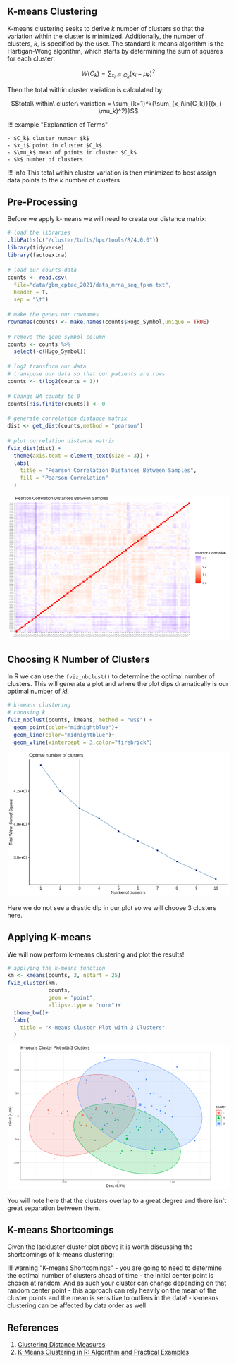## K-means Clustering 

K-means clustering seeks to derive $k$ number of clusters so that the variation within the cluster is minimized. Additionally, the number of clusters, $k$, is specified by the user. The standard k-means algorithm is the Hartigan-Wong algorithm, which starts by determining the sum of squares for each cluster:

$$W(C_k) = \sum_{x_i\in{C_k}}{(x_i - \mu_k)^2}$$
    
Then the total within cluster variation is calculated by:

$$total\ within\ cluster\ variation = \sum_{k=1}^k{\sum_{x_i\in{C_k}}{(x_i - \mu_k)^2}}$$

!!! example "Explanation of Terms"

    - $C_k$ cluster number $k$
    - $x_i$ point in cluster $C_k$
    - $\mu_k$ mean of points in cluster $C_k$
    - $k$ number of clusters
    
!!! info
    This total within cluster variation is then minimized to best assign data points to the $k$ number of clusters

## Pre-Processing

Before we apply k-means we will need to create our distance matrix:

```R
# load the libraries
.libPaths(c("/cluster/tufts/hpc/tools/R/4.0.0"))
library(tidyverse)
library(factoextra)

# load our counts data
counts <- read.csv(
  file="data/gbm_cptac_2021/data_mrna_seq_fpkm.txt",
  header = T,
  sep = "\t")

# make the genes our rownames
rownames(counts) <- make.names(counts$Hugo_Symbol,unique = TRUE)

# remove the gene symbol column
counts <- counts %>%
  select(-c(Hugo_Symbol)) 

# log2 transform our data 
# transpose our data so that our patients are rows
counts <- t(log2(counts + 1))

# Change NA counts to 0
counts[!is.finite(counts)] <- 0

# generate correlation distance matrix
dist <- get_dist(counts,method = "pearson")

# plot correlation distance matrix
fviz_dist(dist) +
  theme(axis.text = element_text(size = 3)) +
  labs(
    title = "Pearson Correlation Distances Between Samples",
    fill = "Pearson Correlation"
  )
```

![](images/sample_corr_mat.png)

## Choosing K Number of Clusters

In R we can use the `fviz_nbclust()` to determine the optimal number of clusters. This will generate a plot and where the plot dips dramatically is our optimal number of $k$!

```R
# k-means clustering
# choosing k
fviz_nbclust(counts, kmeans, method = "wss") +
  geom_point(color="midnightblue")+
  geom_line(color="midnightblue")+
  geom_vline(xintercept = 3,color="firebrick")
```

![](images/opt_k.png)

Here we do not see a drastic dip in our plot so we will choose 3 clusters here.

## Applying K-means

We will now perform k-means clustering and plot the results!

```R
# applying the k-means function
km <- kmeans(counts, 3, nstart = 25)
fviz_cluster(km, 
             counts,
             geom = "point",
             ellipse.type = "norm")+
  theme_bw()+
  labs(
    title = "K-means Cluster Plot with 3 Clusters"
  )
```

![](images/kmeans_plot.png)

You will note here that the clusters overlap to a great degree and there isn't great separation between them.

## K-means Shortcomings

Given the lackluster cluster plot above it is worth discussing the shortcomings of k-means clustering:

!!! warning "K-means Shortcomings"
    - you are going to need to determine the optimal number of clusters ahead of time
    - the initial center point is chosen at random! And as such your cluster can change depending on that random center point
    - this approach can rely heavily on the mean of the cluster points and the mean is sensitive to outliers in the data!
    - k-means clustering can be affected by data order as well

## References
1. [Clustering Distance Measures](https://www.datanovia.com/en/lessons/clustering-distance-measures/)
2. [K-Means Clustering in R: Algorithm and Practical Examples](https://www.datanovia.com/en/lessons/k-means-clustering-in-r-algorith-and-practical-examples/)
